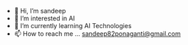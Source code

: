 - 👋 Hi, I’m sandeep
- 👀 I’m interested in AI
- 🌱 I’m currently learning AI Technologies
- 📫 How to reach me ... sandeep82ponaganti@gmail.com

<!---
sandeepreddy5/sandeepreddy5 is a ✨ special ✨ repository because its `README.md` (this file) appears on your GitHub profile.
You can click the Preview link to take a look at your changes.
--->
